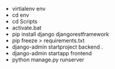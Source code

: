 -   virtialenv env
-   cd env
-   cd Scripts
-   activate.bat
-   pip install django djangorestframework
-   pip freeze > requirements.txt
-   django-admin startproject backend .
-   django-admin startapp frontend
-   python manage.py runserver
